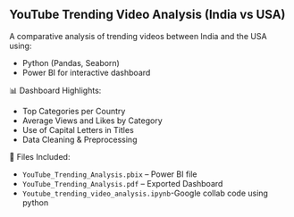  ## YouTube Trending Video Analysis (India vs USA)

A comparative analysis of trending videos between India and the USA using:
- Python (Pandas, Seaborn)
- Power BI for interactive dashboard

 📊 Dashboard Highlights:
- Top Categories per Country
- Average Views and Likes by Category
- Use of Capital Letters in Titles
- Data Cleaning & Preprocessing

📁 Files Included:
- `YouTube_Trending_Analysis.pbix` – Power BI file
- `YouTube_Trending_Analysis.pdf` – Exported Dashboard
- `Youtube_trending_video_analysis.ipynb`-Google collab code using python
